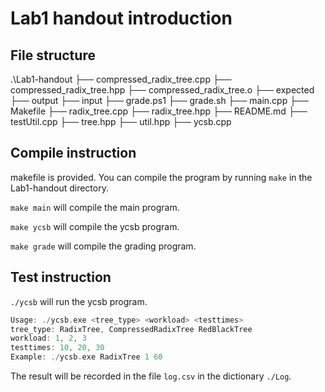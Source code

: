 # Lab1 handout introduction

## File structure

.\Lab1-handout
├── compressed_radix_tree.cpp
├── compressed_radix_tree.hpp
├── compressed_radix_tree.o
├── expected
├── output
├── input
├── grade.ps1
├── grade.sh
├── main.cpp
├── Makefile
├── radix_tree.cpp
├── radix_tree.hpp
├── README.md
├── testUtil.cpp
├── tree.hpp
├── util.hpp
├── ycsb.cpp

## Compile instruction

makefile is provided. You can compile the program by running `make` in the Lab1-handout directory.

``make main`` will compile the main program.

``make ycsb`` will compile the ycsb program.

``make grade`` will compile the grading program.

## Test instruction

``./ycsb`` will run the ycsb program.

``` c
Usage: ./ycsb.exe <tree_type> <workload> <testtimes>
tree_type: RadixTree, CompressedRadixTree RedBlackTree
workload: 1, 2, 3
testtimes: 10, 20, 30
Example: ./ycsb.exe RadixTree 1 60
```

The result will be recorded in the file ``log.csv`` in the dictionary ``./Log``.
